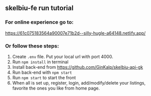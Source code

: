 ## skelbiu-fe run tutorial

### For online experience go to:
https://61c075183564a90007e71b2d--silly-hugle-a64148.netlify.app/

### Or follow these steps:

1. Create `.env` file. Put your local url with port 4000.
2. Run `npm install` in terminal
3. Install back-end from https://github.com/GinKalp/skelbiu-api-gk
4. Run back-end with `npm start`
5. Run `npm start` to start the front 
6. When all is set up, register, login, add/modify/delete your listings, favorite the ones you like from home page.